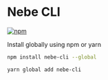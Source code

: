 # Nebe CLI

[![npm](https://img.shields.io/npm/v/nebe-cli.svg)](https://www.npmjs.com/package/nebe-cli)

Install globally using npm or yarn

```bash
npm install nebe-cli --global
```
```bash
yarn global add nebe-cli
```

